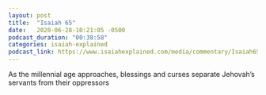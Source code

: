 ```yaml
---
layout: post
title:  "Isaiah 65"
date:   2020-06-28-10:21:05 -0500
podcast_duration: "00:38:58"
categories: isaiah-explained
podcast_link: https://www.isaiahexplained.com/media/commentary/Isaiah65.mp3
---
```

As the millennial age approaches, blessings and curses separate Jehovah’s servants from their oppressors

